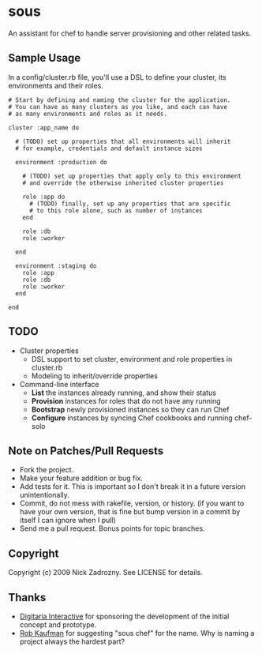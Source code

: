 # sous

An assistant for chef to handle server provisioning and other related tasks.

## Sample Usage

In a config/cluster.rb file, you'll use a DSL to define your cluster, its environments and their roles.

    # Start by defining and naming the cluster for the application.
    # You can have as many clusters as you like, and each can have
    # as many environments and roles as it needs.
    
    cluster :app_name do
    
      # (TODO) set up properties that all environments will inherit
      # for example, credentials and default instance sizes
      
      environment :production do
      
        # (TODO) set up properties that apply only to this environment
        # and override the otherwise inherited cluster properties
      
        role :app do
          # (TODO) finally, set up any properties that are specific
          # to this role alone, such as number of instances
        end
        
        role :db
        role :worker
        
      end
      
      environment :staging do
        role :app
        role :db
        role :worker
      end
      
    end

## TODO

* Cluster properties
  * DSL support to set cluster, environment and role properties in cluster.rb
  * Modeling to inherit/override properties
* Command-line interface
  * **List** the instances already running, and show their status
  * **Provision** instances for roles that do not have any running
  * **Bootstrap** newly provisioned instances so they can run Chef
  * **Configure** instances by syncing Chef cookbooks and running chef-solo

## Note on Patches/Pull Requests
 
* Fork the project.
* Make your feature addition or bug fix.
* Add tests for it. This is important so I don't break it in a
  future version unintentionally.
* Commit, do not mess with rakefile, version, or history.
  (if you want to have your own version, that is fine but bump version in a commit by itself I can ignore when I pull)
* Send me a pull request. Bonus points for topic branches.

## Copyright

Copyright (c) 2009 Nick Zadrozny. See LICENSE for details.

## Thanks

* [Digitaria Interactive](http://www.digitaria.com/) for sponsoring the development of the initial concept and prototype.
* [Rob Kaufman](http://notch8.com/) for suggesting "sous chef" for the name. Why is naming a project always the hardest part?
